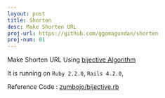 ```yaml
---
layout: post
title: Shorten
desc: Make Shorten URL
proj-url: https://github.com/ggomagundan/shorten
proj-num: 01
---
```





Make Shorten URL Using [bijective Algorithm](http://en.wikipedia.org/wiki/Bijection)

It is running on `Ruby 2.2.0`, `Rails 4.2.0`,

Reference Code : [zumbojo/bijective.rb](https://gist.github.com/zumbojo/1073996)


